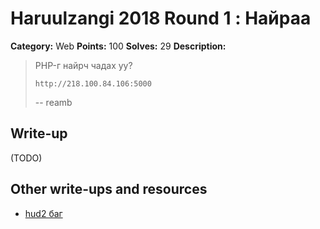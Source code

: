 # Haruulzangi 2018 Round 1 : Найраа

**Category:** Web
**Points:** 100
**Solves:** 29
**Description:**

>PHP-г найрч чадах уу?
>
>`http://218.100.84.106:5000`
>
>--
>reamb



## Write-up

(TODO)

## Other write-ups and resources

* [hud2 баг](https://zollerzj.blogspot.com/2018/09/2018-1-writeup.html)

